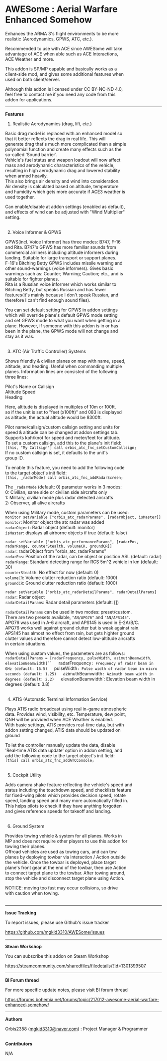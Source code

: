 # AWESome : Aerial Warfare Enhanced Somehow  

Enhances the ARMA 3's flight environments to be more  
realistic (Aerodynamics, GPWS, ATC, etc.).  

Recommended to use with ACE since AWESome will take  
advantage of ACE when able such as ACE Interactions,  
ACE Weather and more.  

This addon is SP/MP capable and basically works as a  
client-side mod, and gives some additional features when  
used on both client/server.  

Although this addon is licensed under CC BY-NC-ND 4.0,  
feel free to contact me if you need any code from this  
addon for applications.  

----------------

**Features**  

1. Realistic Aerodynamics (drag, lift, etc.)  

Basic drag model is replaced with an enhanced model so  
that it better reflects the drag in real life. This will  
generate drag that's much more complicated than a simple  
polynomial function and create many effects such as the  
so-called 'Sound barrier'.  
Vehicle's fuel status and weapon loadout will now affect  
mass and aerodynamic characteristics of the vehicle,  
resulting in high aerodynamic drag and lowered stability  
when armed heavily.  
This also brings air density and wind into consideration.  
Air density is calculated based on altitude, temperature  
and humidity which gets more accurate if ACE3 weather is  
used together.  

Can enable/disable at addon settings (enabled as default),  
and effects of wind can be adjusted with "Wind Multiplier"  
setting.  
&nbsp;

2. Voice Informer & GPWS  

GPWS(incl. Voice Informer) has three modes: B747, F-16  
and Rita. B747's GPWS has more familiar sounds from  
commercial airliners including altitude informers during  
landing. Suitable for large transport or support planes.  
F-16's Bitching Betty GPWS includes missile warning and  
other sound-warnings (voice informers). Gives basic  
warnings such as: Counter; Warning; Caution; etc., and is  
suitable for fighter planes.  
Rita is a Russian voice informer which works similar to  
Bitching Betty, but speaks Russian and has fewer  
features(it's mainly because I don't speak Russian, and  
therefore I can't find enough sound files).  

You can set default setting for GPWS in addon settings  
which will override plane's default GPWS mode setting  
and set GPWS mode to what you want when getting in a  
plane. However, if someone with this addon is in or has  
been in the plane, the GPWS mode will not change and  
stay as it was.  
&nbsp;

3. ATC (Air Traffic Controller) Systems  

Shows friendly & civilian planes on map with name, speed,  
altitude, and heading. Useful when commanding multiple  
planes. Information lines are consisted of the following  
three lines:  

Pilot's Name or Callsign  
Altitude Speed  
Heading  

Here, altitude is displayed in multiples of 10m or 100ft,  
so if the unit is set to "feet (x100ft)" and 083 is displayed  
as altitude, the actual altitude would be 8300ft.  

Pilot name/callsign/custom callsign setting and units for  
speed & altitude can be changed at addon settings tab.  
Supports kph/knot for speed and meter/feet for altitude.  
To set a custom callsign, add this to the plane's init field:  
`[this, "My Callsign"] call orbis_atc_fnc_setCustomCallsign;`  
If no custom callsign is set, it defaults to the unit's  
group ID.  

To enable this feature, you need to add the following code  
to the target object's init field:  
`[this, _radarMode] call orbis_atc_fnc_addRadarScreen;`  

The `_radarMode` (default: 0) parameter works in 3 modes:  
0: Civilian, same side or civilian side aircrafts only  
1: Military, civilian mode plus radar detected aircrafts  
2: Observer, all alive aircrafts  

When using Military mode, custom parameters can be used:  
`monitor setVariable ["orbis_atc_radarParams", [radarObject, isMaster]]`  
`monitor`: Monitor object the atc radar was added  
`radarObject`: Radar object (default: monitor)  
`isMaster`: displays all airborne objects if true (default: false)  

`radar setVariable ["orbis_atc_performanceParams", [radarPos, radarRange, counterStealth, volumeCR, groundCR]]`  
`radar`: radarObject from "orbis_atc_radarParams"  
`radarPos`: Position of the radar, can be object or position ASL (default: radar)  
`radarRange`: Standard detecting range for RCS 5m^2 vehicle in km (default: 30)  
`counterStealth`: No effect for now (default: 0)  
`volumeCR`: Volume clutter reduction ratio (default: 1000)  
`groundCR`: Ground clutter reduction ratio (default: 1000)  

`radar setVariable ["orbis_atc_radarDetailParams", radarDetailParams]`  
`radar`: Radar object  
`radarDetailParams`: Radar detail parameters (default: [])  

`radarDetailParams` can be used in two modes: preset/custom.  
There are two presets available, `"AN/APG76"` and `"AN/APS145"`.  
APG76 was used in A-6 aircraft, and APS145 is used in E-2A/B/C.  
APG76 works well against ground clutter but is weak against rain.  
APS145 has almost no effect from rain, but gets highter ground  
clutter values and therefore cannot detect low-altitude aircrafts  
in certain situations.  

When using custom values, the parameters are as follows:  
`radarDetailParams = [radarFrequency, pulseWidth, azimuthBeamwidth, elevationBeamwidth]``  
`radarFrequency`: Frequency of radar beam in GHz (default: 16.5)  
`pulseWidth`: Pulse width of radar beam in micro seconds (default: 1.25)  
`azimuthBeamwidth`: Azimuth beam width in degrees (default: 2.2)  
`elevationBeamwidth`: Elevation beam width in degrees (default: 3.8)  
&nbsp;

4. ATIS (Automatic Terminal Information Service)  

Plays ATIS radio broadcast using real in-game atmospheric  
data. Provides wind, visibility, etc. Temperature, dew point,  
QNH will be provided when ACE Weather is enabled.  
With basic settings, ATIS provides real-time data, but with  
addon setting changed, ATIS data should be updated on  
ground  

To let the controller manually update the data, disable  
'Real-time ATIS data update' option in addon setting, and  
add the following code to the target object's init field:  
`[this] call orbis_atc_fnc_addATCConsole;`  
&nbsp;

5. Cockpit Utility  

Adds camera shake feature reflecting the vehicle's speed and  
status including the touchdown speed, and checklists feature  
for fixed-wing pilots which provides decision speed, rotate  
speed, landing speed and many more automatically filled in.  
This helps pilots to check if they have anything forgotten  
and gives reference speeds for takeoff and landing.  
&nbsp;

6. Ground System  

Provides towing vehicle & system for all planes. Works in  
MP and does not require other players to use this addon for  
towing their planes.  
Offroad vehicles are used as towing cars, and can tow  
planes by deploying towbar via Interaction / Action outside  
the vehicle. Once the towbar is deployed, place target  
plane's front gear at the end of the towbar, then use Action  
to connect target plane to the towbar. After towing around,  
stop the vehicle and disconnect target plane using Action.  

NOTICE: moving too fast may occur collisions, so drive  
with caution when towing.  
&nbsp;

----------------

**Issue Tracking**  

To report issues, please use Github's issue tracker  

https://github.com/mgkid3310/AWESome/issues  

----------------

**Steam Workshop**  

You can subscribe this addon on Steam Workshop  

https://steamcommunity.com/sharedfiles/filedetails/?id=1301399507  

----------------

**BI Forum thread**  

For more specific update notes, please visit BI forum thread  

https://forums.bohemia.net/forums/topic/217012-awesome-aerial-warfare-enhanced-somehow/  

----------------

**Authors**  

Orbis2358 (mgkid3310@naver.com) : Project Manager & Programmer  
&nbsp;

**Contributors**

N/A
